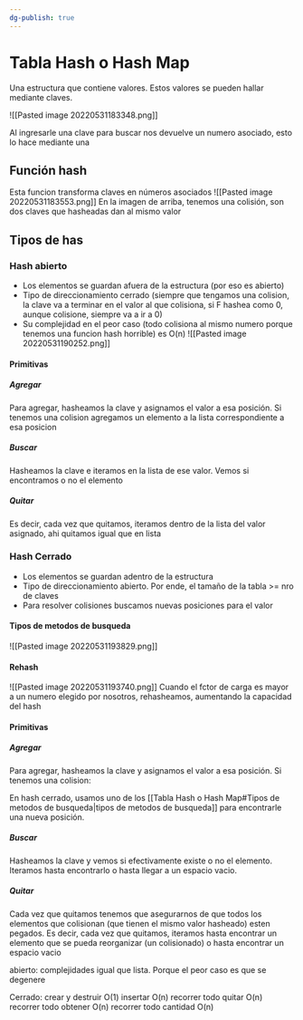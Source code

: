 ```yaml
---
dg-publish: true
---
```

# Tabla Hash o Hash Map
Una estructura que contiene valores. Estos valores se pueden hallar mediante claves.

![[Pasted image 20220531183348.png]]

Al ingresarle una clave para buscar nos devuelve un numero asociado, esto lo hace mediante una 

## Función hash
Esta funcion transforma claves en números asociados
![[Pasted image 20220531183553.png]]
En la imagen de arriba, tenemos una colisión, son dos claves que hasheadas dan al mismo valor

## Tipos de has
### Hash abierto
- Los elementos se guardan afuera de la estructura (por eso es abierto)
- Tipo de direccionamiento cerrado (siempre que tengamos una colision, la clave va a terminar en el valor al que colisiona, si F hashea como 0, aunque colisione, siempre va a ir a 0)
- Su complejidad en el peor caso (todo colisiona al mismo numero porque tenemos una funcion hash horrible) es O(n)
![[Pasted image 20220531190252.png]]

#### Primitivas
##### Agregar
Para agregar, hasheamos la clave y asignamos el valor a esa posición. Si tenemos una colision agregamos un elemento a la lista correspondiente a esa posicion

##### Buscar
Hasheamos la clave e iteramos en la lista de ese valor. Vemos si encontramos o no el elemento
##### Quitar
Es decir, cada vez que quitamos, iteramos dentro de la lista del valor asignado, ahi quitamos igual que en lista

### Hash Cerrado
- Los elementos se guardan adentro de la estructura
- Tipo de direccionamiento abierto. Por ende, el tamaño de la tabla >= nro de claves
- Para resolver colisiones buscamos nuevas posiciones para el valor
#### Tipos de metodos de busqueda
![[Pasted image 20220531193829.png]]

#### Rehash
![[Pasted image 20220531193740.png]]
Cuando el fctor de carga es mayor a un numero elegido por nosotros, rehasheamos, aumentando la capacidad del hash


#### Primitivas
##### Agregar
Para agregar, hasheamos la clave y asignamos el valor a esa posición. Si tenemos una colision:

En hash cerrado, usamos uno de los [[Tabla Hash o Hash Map#Tipos de metodos de busqueda|tipos de metodos de busqueda]] para encontrarle una nueva posición.


##### Buscar
Hasheamos la clave y vemos si efectivamente existe o no el elemento. Iteramos hasta encontrarlo o hasta llegar a un espacio vacio.
##### Quitar
Cada vez que quitamos tenemos que asegurarnos de que todos los elementos que colisionan (que tienen el mismo valor hasheado) esten pegados. Es decir, cada vez que quitamos, iteramos hasta encontrar un elemento que se pueda reorganizar (un colisionado) o hasta encontrar un espacio vacio



abierto:
complejidades igual que lista. Porque el peor caso es que se degenere

Cerrado: crear y destruir O(1)
insertar O(n) recorrer todo
quitar O(n) recorrer todo
obtener O(n) recorrer todo
cantidad O(n)